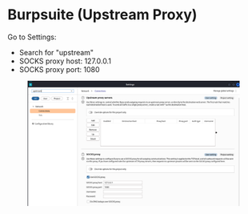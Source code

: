 # Burpsuite (Upstream Proxy)

Go to Settings:

* Search for "upstream"
* SOCKS proxy host: 127.0.0.1
* SOCKS proxy port: 1080

<figure><img src="../.gitbook/assets/image (151).png" alt=""><figcaption></figcaption></figure>

